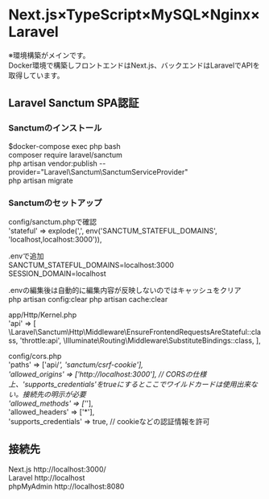 # Next.js×TypeScript×MySQL×Nginx×Laravel  
※環境構築がメインです。  
Docker環境で構築しフロントエンドはNext.js、バックエンドはLaravelでAPIを取得しています。  

## Laravel Sanctum SPA認証 
### Sanctumのインストール
$docker-compose exec php bash  
composer require laravel/sanctum  
php artisan vendor:publish --provider="Laravel\Sanctum\SanctumServiceProvider"  
php artisan migrate  

### Sanctumのセットアップ  
config/sanctum.phpで確認  
'stateful' => explode(',', env('SANCTUM_STATEFUL_DOMAINS', 'localhost,localhost:3000')),  

.envで追加  
SANCTUM_STATEFUL_DOMAINS=localhost:3000
SESSION_DOMAIN=localhost  

.envの編集後は自動的に編集内容が反映しないのではキャッシュをクリア  
php artisan config:clear
php artisan cache:clear  

app/Http/Kernel.php  
'api' => [
\Laravel\Sanctum\Http\Middleware\EnsureFrontendRequestsAreStateful::class,
'throttle:api',
\Illuminate\Routing\Middleware\SubstituteBindings::class,
],

config/cors.php  
'paths' => ['api/*', 'sanctum/csrf-cookie'],  
'allowed_origins' => ['http://localhost:3000'], // CORSの仕様上、'supports_credentials'をtrueにするとここでワイルドカードは使用出来ない。接続先の明示が必要  
'allowed_methods' => ['*'],  
'allowed_headers' => ['*'],  
'supports_credentials' => true, // cookieなどの認証情報を許可  

## 接続先
Next.js http://localhost:3000/  
Laravel http://localhost  
phpMyAdmin http://localhost:8080
